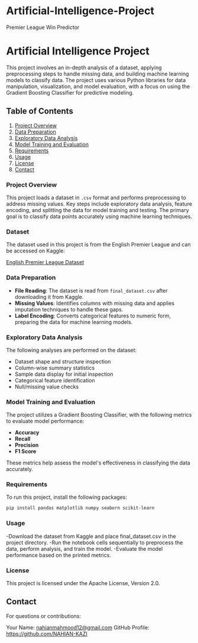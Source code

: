 # Artificial-Intelligence-Project
Premier League Win Predictor
# Artificial Intelligence Project

This project involves an in-depth analysis of a dataset, applying preprocessing steps to handle missing data, and building machine learning models to classify data. The project uses various Python libraries for data manipulation, visualization, and model evaluation, with a focus on using the Gradient Boosting Classifier for predictive modeling.

## Table of Contents

1. [Project Overview](#project-overview)
2. [Data Preparation](#data-preparation)
3. [Exploratory Data Analysis](#exploratory-data-analysis)
4. [Model Training and Evaluation](#model-training-and-evaluation)
5. [Requirements](#requirements)
6. [Usage](#usage)
7. [License](#license)
8. [Contact](#contact)

### Project Overview

This project loads a dataset in `.csv` format and performs preprocessing to address missing values. Key steps include exploratory data analysis, feature encoding, and splitting the data for model training and testing. The primary goal is to classify data points accurately using machine learning techniques.

### Dataset

The dataset used in this project is from the English Premier League and can be accessed on Kaggle:

[English Premier League Dataset](https://www.kaggle.com/datasets/saife245/english-premier-league?select=final_dataset.csv)

### Data Preparation

- **File Reading**: The dataset is read from `final_dataset.csv` after downloading it from Kaggle.
- **Missing Values**: Identifies columns with missing data and applies imputation techniques to handle these gaps.
- **Label Encoding**: Converts categorical features to numeric form, preparing the data for machine learning models.

### Exploratory Data Analysis

The following analyses are performed on the dataset:

- Dataset shape and structure inspection
- Column-wise summary statistics
- Sample data display for initial inspection
- Categorical feature identification
- Null/missing value checks

### Model Training and Evaluation

The project utilizes a Gradient Boosting Classifier, with the following metrics to evaluate model performance:

- **Accuracy**
- **Recall**
- **Precision**
- **F1 Score**

These metrics help assess the model's effectiveness in classifying the data accurately.

### Requirements

To run this project, install the following packages:

```bash
pip install pandas matplotlib numpy seaborn scikit-learn
```
### Usage 
-Download the dataset from Kaggle and place final_dataset.csv in the project directory.
-Run the notebook cells sequentially to preprocess the data, perform analysis, and train the model.
-Evaluate the model performance based on the printed metrics.
### License
This project is licensed under the Apache License, Version 2.0.

## Contact
For questions or contributions:

Your Name: nahianmahmood12@gmail.com
GitHub Profile: https://github.com/NAHIAN-KAZI
